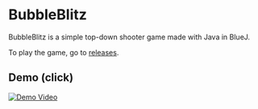 # BubbleBlitz
BubbleBlitz is a simple top-down shooter game made with Java in BlueJ.

To play the game, go to [releases](https://github.com/mattyHerzig/BubbleBlitz/releases).

## Demo (click)
[![Demo Video](https://img.youtube.com/vi/OayZfW1_Kgc/0.jpg)](https://youtu.be/OayZfW1_Kgc "BubbleBlitz Demo")
